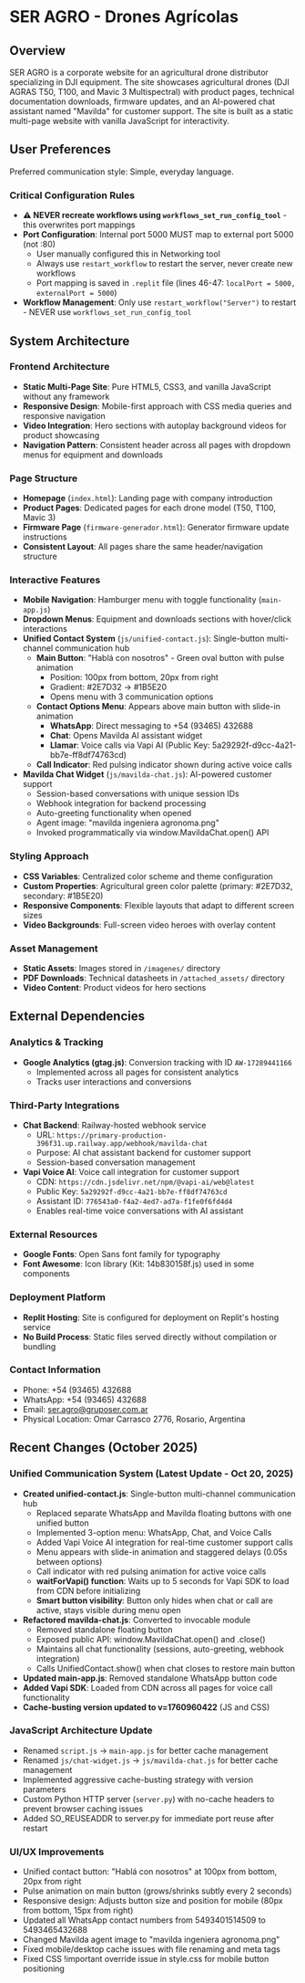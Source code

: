 # SER AGRO - Drones Agrícolas

## Overview

SER AGRO is a corporate website for an agricultural drone distributor specializing in DJI equipment. The site showcases agricultural drones (DJI AGRAS T50, T100, and Mavic 3 Multispectral) with product pages, technical documentation downloads, firmware updates, and an AI-powered chat assistant named "Mavilda" for customer support. The site is built as a static multi-page website with vanilla JavaScript for interactivity.

## User Preferences

Preferred communication style: Simple, everyday language.

### Critical Configuration Rules
- **⚠️ NEVER recreate workflows using `workflows_set_run_config_tool`** - this overwrites port mappings
- **Port Configuration**: Internal port 5000 MUST map to external port 5000 (not :80)
  - User manually configured this in Networking tool
  - Always use `restart_workflow` to restart the server, never create new workflows
  - Port mapping is saved in `.replit` file (lines 46-47: `localPort = 5000, externalPort = 5000`)
- **Workflow Management**: Only use `restart_workflow("Server")` to restart - NEVER use `workflows_set_run_config_tool`

## System Architecture

### Frontend Architecture
- **Static Multi-Page Site**: Pure HTML5, CSS3, and vanilla JavaScript without any framework
- **Responsive Design**: Mobile-first approach with CSS media queries and responsive navigation
- **Video Integration**: Hero sections with autoplay background videos for product showcasing
- **Navigation Pattern**: Consistent header across all pages with dropdown menus for equipment and downloads

### Page Structure
- **Homepage** (`index.html`): Landing page with company introduction
- **Product Pages**: Dedicated pages for each drone model (T50, T100, Mavic 3)
- **Firmware Page** (`firmware-generador.html`): Generator firmware update instructions
- **Consistent Layout**: All pages share the same header/navigation structure

### Interactive Features
- **Mobile Navigation**: Hamburger menu with toggle functionality (`main-app.js`)
- **Dropdown Menus**: Equipment and downloads sections with hover/click interactions
- **Unified Contact System** (`js/unified-contact.js`): Single-button multi-channel communication hub
  - **Main Button**: "Hablá con nosotros" - Green oval button with pulse animation
    - Position: 100px from bottom, 20px from right
    - Gradient: #2E7D32 → #1B5E20
    - Opens menu with 3 communication options
  - **Contact Options Menu**: Appears above main button with slide-in animation
    - **WhatsApp**: Direct messaging to +54 (93465) 432688
    - **Chat**: Opens Mavilda AI assistant widget
    - **Llamar**: Voice calls via Vapi AI (Public Key: 5a29292f-d9cc-4a21-bb7e-ff8df74763cd)
  - **Call Indicator**: Red pulsing indicator shown during active voice calls
- **Mavilda Chat Widget** (`js/mavilda-chat.js`): AI-powered customer support
  - Session-based conversations with unique session IDs
  - Webhook integration for backend processing
  - Auto-greeting functionality when opened
  - Agent image: "mavilda ingeniera agronoma.png"
  - Invoked programmatically via window.MavildaChat.open() API

### Styling Approach
- **CSS Variables**: Centralized color scheme and theme configuration
- **Custom Properties**: Agricultural green color palette (primary: #2E7D32, secondary: #1B5E20)
- **Responsive Components**: Flexible layouts that adapt to different screen sizes
- **Video Backgrounds**: Full-screen video heroes with overlay content

### Asset Management
- **Static Assets**: Images stored in `/imagenes/` directory
- **PDF Downloads**: Technical datasheets in `/attached_assets/` directory
- **Video Content**: Product videos for hero sections

## External Dependencies

### Analytics & Tracking
- **Google Analytics (gtag.js)**: Conversion tracking with ID `AW-17289441166`
  - Implemented across all pages for consistent analytics
  - Tracks user interactions and conversions

### Third-Party Integrations
- **Chat Backend**: Railway-hosted webhook service
  - URL: `https://primary-production-396f31.up.railway.app/webhook/mavilda-chat`
  - Purpose: AI chat assistant backend for customer support
  - Session-based conversation management
- **Vapi Voice AI**: Voice call integration for customer support
  - CDN: `https://cdn.jsdelivr.net/npm/@vapi-ai/web@latest`
  - Public Key: `5a29292f-d9cc-4a21-bb7e-ff8df74763cd`
  - Assistant ID: `776543a0-f4a2-4ed7-ad7a-f1fe0f6fd4d4`
  - Enables real-time voice conversations with AI assistant

### External Resources
- **Google Fonts**: Open Sans font family for typography
- **Font Awesome**: Icon library (Kit: 14b830158f.js) used in some components

### Deployment Platform
- **Replit Hosting**: Site is configured for deployment on Replit's hosting service
- **No Build Process**: Static files served directly without compilation or bundling

### Contact Information
- Phone: +54 (93465) 432688
- WhatsApp: +54 (93465) 432688
- Email: ser.agro@gruposer.com.ar
- Physical Location: Omar Carrasco 2776, Rosario, Argentina

## Recent Changes (October 2025)

### Unified Communication System (Latest Update - Oct 20, 2025)
- **Created unified-contact.js**: Single-button multi-channel communication hub
  - Replaced separate WhatsApp and Mavilda floating buttons with one unified button
  - Implemented 3-option menu: WhatsApp, Chat, and Voice Calls
  - Added Vapi Voice AI integration for real-time customer support calls
  - Menu appears with slide-in animation and staggered delays (0.05s between options)
  - Call indicator with red pulsing animation for active voice calls
  - **waitForVapi() function**: Waits up to 5 seconds for Vapi SDK to load from CDN before initializing
  - **Smart button visibility**: Button only hides when chat or call are active, stays visible during menu open
- **Refactored mavilda-chat.js**: Converted to invocable module
  - Removed standalone floating button
  - Exposed public API: window.MavildaChat.open() and .close()
  - Maintains all chat functionality (sessions, auto-greeting, webhook integration)
  - Calls UnifiedContact.show() when chat closes to restore main button
- **Updated main-app.js**: Removed standalone WhatsApp button code
- **Added Vapi SDK**: Loaded from CDN across all pages for voice call functionality
- **Cache-busting version updated to v=1760960422** (JS and CSS)

### JavaScript Architecture Update
- Renamed `script.js` → `main-app.js` for better cache management
- Renamed `js/chat-widget.js` → `js/mavilda-chat.js` for better cache management
- Implemented aggressive cache-busting strategy with version parameters
- Custom Python HTTP server (`server.py`) with no-cache headers to prevent browser caching issues
- Added SO_REUSEADDR to server.py for immediate port reuse after restart

### UI/UX Improvements
- Unified contact button: "Hablá con nosotros" at 100px from bottom, 20px from right
- Pulse animation on main button (grows/shrinks subtly every 2 seconds)
- Responsive design: Adjusts button size and position for mobile (80px from bottom, 15px from right)
- Updated all WhatsApp contact numbers from 5493401514509 to 5493465432688
- Changed Mavilda agent image to "mavilda ingeniera agronoma.png"
- Fixed mobile/desktop cache issues with file renaming and meta tags
- Fixed CSS !important override issue in style.css for mobile button positioning